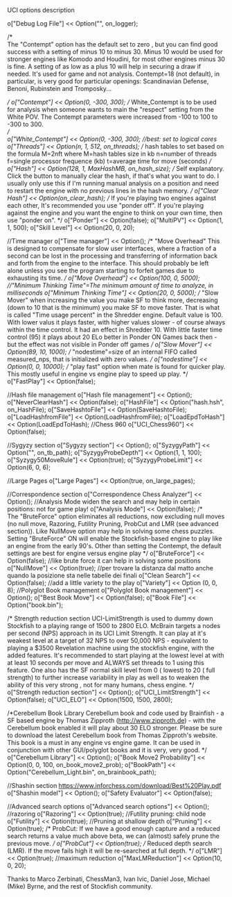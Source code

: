  UCI options description
  
  o["Debug Log File"]          << Option("", on_logger);
  
  /*  
	  The "Contempt" option has the default set to zero , but you can find good success with a setting of minus 10 to minus 30. Minus 10 would be used for stronger engines like Komodo and Houdini, for most other engines minus 30 is fine. A setting of as low as a plus 10 will help in securing a draw if needed. It's used for game and not analysis.
	  Contempt=18 (not default), in particular, is very good for particular openings: Scandinavian Defense, Benoni, Rubinstein and Tromposky...
  
  */
  o["Contempt"]               << Option(0, -300, 300);
  /* White_Contempt is to be used for analysis when someone wants to main the "respect" setting from the White POV. The Contempt parameters were increased from -100 to 100 to -300 to 300.  
  */  
  o["White_Contempt"]         << Option(0, -300, 300);
  //best: set to logical cores
  o["Threads"]                 << Option(n, 1, 512, on_threads);
  /*
    hash tables to set based on the formula M=2nft where
    M=hash tables size in kb
	n=number of threads
	f=single processor frequence (kb)
	t=average time for move (seconds)
  */
  o["Hash"]                    << Option(128, 1, MaxHashMB, on_hash_size);
  /*
   Self explanatory. Click the button to manually clear the hash, if that's what you want to do. I usually only use this if I'm running manual analysis on a position and need to restart the engine with no previous lines in the hash memory.
  */
  o["Clear Hash"]              << Option(on_clear_hash);
  /*
	If you're playing two engines against each other, It's recommended you use "ponder off". If you're playing against the engine and you want the engine to think on your own time, then use "ponder on".
  */
  o["Ponder"]                  << Option(false);
  o["MultiPV"]                 << Option(1, 1, 500);
  o["Skill Level"]             << Option(20, 0, 20);
  
  //Time manager
  o["Time manager"]          << Option();
  /*
	"Move Overhead" This is designed to compensate for slow user interfaces, where a
	fraction of a second can be lost in the processing and transferring of
	information back and forth from the engine to the interface.  This
	should probably be left alone unless you see the program starting to
	forfeit games due to exhausting its time.
  */
  o["Move Overhead"]           << Option(100, 0, 5000);
  //"Minimum Thinking Time"=The minimum amount of time to analyze, in milliseconds
  o["Minimum Thinking Time"]    << Option(20, 0, 5000);
  /*
    "Slow Mover"  when increasing the value you make SF to think more, decreasing (down to 10 that is the minimum) you make SF to move faster. That is what is called "Time usage percent" in the Shredder engine. Default value is 100. With lower valus it plays faster, with higher values slower - of course always within the time control. It had an effect in Shredder 10. With little faster time control (95) it plays about 20 ELo better in Ponder ON Games back then - but the effect was not visible in Ponder off games
   */ 
  o["Slow Mover"]               << Option(89, 10, 1000);
  /*
    "nodestime"=size of an internal FIFO called measured_nps, that is
    initialized with zero values. 
  */
  o["nodestime"]               << Option(0, 0, 10000);
  /*
   "play fast" option when mate is found for quicker play. This mostly useful in engine vs engine play to speed up play.
  */
  o["FastPlay"]                << Option(false);
  
  //Hash file management
  o["Hash file management"]          << Option();
  o["NeverClearHash"]		   << Option(false);
  o["HashFile"]		           << Option("hash.hsh", on_HashFile);
  o["SaveHashtoFile"]		   << Option(SaveHashtoFile);
  o["LoadHashfromFile"]		   << Option(LoadHashfromFile);
  o["LoadEpdToHash"]            << Option(LoadEpdToHash);
  //Chess 960
  o["UCI_Chess960"]            << Option(false); 
  
  //Sygyzy section
  o["Sygyzy section"]          << Option();
  o["SyzygyPath"]              << Option("<empty>", on_tb_path);
  o["SyzygyProbeDepth"]        << Option(1, 1, 100);
  o["Syzygy50MoveRule"]        << Option(true);
  o["SyzygyProbeLimit"]        << Option(6, 0, 6);
  
  //Large Pages
  o["Large Pages"]             << Option(true, on_large_pages);
  
  //Correspondence section
  o["Correspondence Chess Analyzer"]     << Option();
  //Analysis Mode widen the search and may help in certain positions: not for game play!
  o["Analysis Mode"]     << Option(false);
  /*	
   The "BruteForce" option eliminates all reductions, now excluding null moves (no null move, Razoring, Futility Pruning, ProbCut and LMR (see advanced section)). Like NullMove option may help in solving some chess puzzles. Setting "BruteForce" ON will enable the Stockfish-based engine to play like an engine from the early 90's. Other than setting the Contempt, the default settings are best for engine versus engine play
  */
  o["BruteForce"]            << Option(false);
  //like brute force it can help in solving some positions 
  o["NullMove"]                << Option(true);
  //per trovare la distanza dal matto anche quando la posizione sta nelle tabelle dei finali
  o["Clean Search"]            << Option(false);
  //add a little variety to the play
  o["Variety"]               << Option (0, 0, 8);
  //Polyglot Book management
  o["Polyglot Book management"] << Option();
  o["Best Book Move"]          << Option(false);
  o["Book File"]               << Option("book.bin");

  /*
    Strength reduction section
	UCI-LimitStrength is used to dummy down Stockfish to a playing range of 1500 to 2800 ELO. McBrain targets a nodes per second (NPS) approach in its UCI Limit Strength. It can play at it's weakest level at a target of 32 NPS to over 50,000 NPS - equivalent to playing a $3500 Revelation machine using the stockfish engine, with the added features. It's recommended to start playing at the lowest level at with at least 10 seconds per move and ALWAYS set threads to 1 using this feature. One also has the SF normal skill level from 0 ( lowest) to 20 ( full strength) to further increase variability in play as well as to weaken the ability of this very strong , not for many humans, chess engine. */
  o["Strength reduction section"]          << Option();
  o["UCI_LimitStrength"]     << Option(false);
  o["UCI_ELO"]               << Option(1500, 1500, 2800);

  /*Cerebellum Book Library
  Cerebellum book and code used by Brainfish - a SF based engine by Thomas Zipproth (http://www.zipproth.de) - with the Cerebellum book enabled it will play about 30 ELO stronger. Please be sure to download the latest Cerebellum book from Thomas Zipproth's website. This book is a must in any engine vs engine game. It can be used in conjunction with other GUI/polyglot books and it is very, very good. */
  o["Cerebellum Library"]       << Option();
  o["Book Move2 Probability"]   << Option(0, 0, 100, on_book_move2_prob);
  o["BookPath"]                 << Option("Cerebellum_Light.bin", on_brainbook_path);
  
  //Shashin section https://www.inforchess.com/download/Best%20Play.pdf
  o["Shashin model"]     << Option();
  o["Safety Evaluator"]        << Option(false);
  
  //Advanced search options
  o["Advanced search options"]      << Option();
  //razoring
  o["Razoring"]               << Option(true);
  //Futility pruning: child node
  o["Futility"]               << Option(true);
  //Pruning at shallow depth
  o["Pruning"]                << Option(true);
  /*
    ProbCut: If we have a good enough capture and a reduced search returns a value
    much above beta, we can (almost) safely prune the previous move.
  */
  o["ProbCut"]                << Option(true);
  /*
    Reduced depth search (LMR). If the move fails high it will be
    re-searched at full depth.
  */
  o["LMR"]                    << Option(true);
  //maximum reduction
  o["MaxLMReduction"]         << Option(10, 0, 20);
  
		
Thanks to Marco Zerbinati, ChessMan3, Ivan Ivic, Daniel Jose, Michael (Mike) Byrne, and the rest of Stockfish community.
	